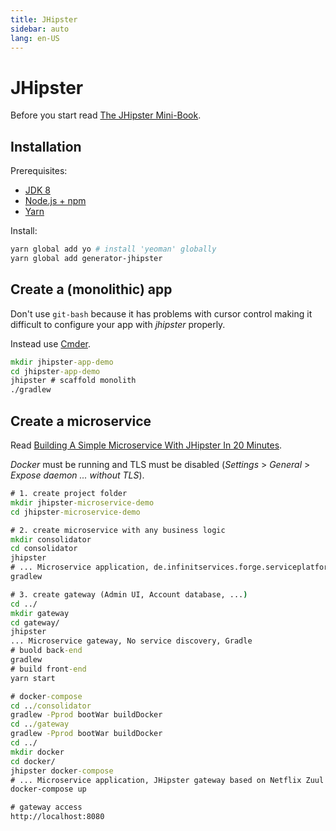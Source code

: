 ```yaml
---
title: JHipster
sidebar: auto
lang: en-US
---
```

# JHipster

Before you start read [The JHipster Mini-Book](https://www.infoq.com/minibooks/jhipster-4x-mini-book).

## Installation

Prerequisites:

* [JDK 8](http://www.oracle.com/technetwork/java/javase/downloads/jdk8-downloads-2133151.html)
* [Node.js + npm](https://nodejs.org/en/)
* [Yarn](https://yarnpkg.com/lang/en/)

Install:

```bash
yarn global add yo # install 'yeoman' globally
yarn global add generator-jhipster
```

## Create a (monolithic) app

Don't use `git-bash` because it has problems with cursor control making it difficult to configure your app with _jhipster_ properly.

Instead use [Cmder](http://cmder.net/).

```cmd
mkdir jhipster-app-demo
cd jhipster-app-demo
jhipster # scaffold monolith
./gradlew
```

## Create a microservice

Read [Building A Simple Microservice With JHipster In 20 Minutes](http://blog.avenuecode.com/building-a-microservice-in-20-minutes-with-jhipster).

_Docker_ must be running and TLS must be disabled (_Settings_ > _General_ > _Expose daemon ... without TLS_).

```cmd
# 1. create project folder
mkdir jhipster-microservice-demo
cd jhipster-microservice-demo

# 2. create microservice with any business logic
mkdir consolidator
cd consolidator
jhipster
# ... Microservice application, de.infinitservices.forge.serviceplatform, No service discovery, No database, Gradle
gradlew

# 3. create gateway (Admin UI, Account database, ...)
cd ../
mkdir gateway
cd gateway/
jhipster
... Microservice gateway, No service discovery, Gradle
# buold back-end
gradlew
# build front-end
yarn start

# docker-compose
cd ../consolidator
gradlew -Pprod bootWar buildDocker
cd ../gateway
gradlew -Pprod bootWar buildDocker
cd ../
mkdir docker
cd docker/
jhipster docker-compose
# ... Microservice application, JHipster gateway based on Netflix Zuul
docker-compose up

# gateway access
http://localhost:8080
```

